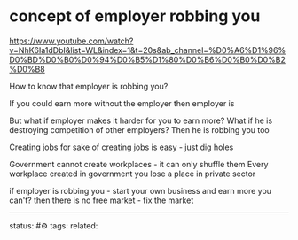 # concept of employer robbing you
https://www.youtube.com/watch?v=NhK6Ia1dDbI&list=WL&index=1&t=20s&ab_channel=%D0%A6%D1%96%D0%BD%D0%B0%D0%94%D0%B5%D1%80%D0%B6%D0%B0%D0%B2%D0%B8

How to know that employer is robbing you?

If you could earn more without the employer then employer is

But what if employer makes it harder for you to earn more? What if he is destroying competition of other employers?
Then he is robbing you too

Creating jobs for sake of creating jobs is easy - just dig holes

Government cannot create workplaces - it can only shuffle them
Every workplace created in government you lose a place in private sector


if employer is robbing you - start your own business and earn more
you can't? then there is no free market - fix the market


--- 
status: #⚙️ 
tags: 
related: 